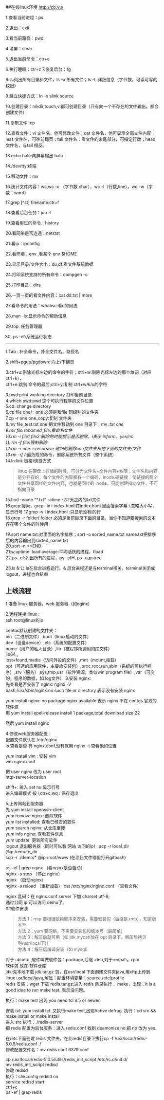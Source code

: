 ##在线linux环境
http://cb.vu/

1.查看当前进程：ps

2.退出：exit

3.看当前路径：pwd

4.清屏：clear

5.退出当前命令：ctr+c

6.执行睡眠：ctr+z 
7.恢复后台：fg

8.ls:列出所有目录和文件，ls -a:所有文件；ls -l :详细信息（字节数，可读可写的权限）

9.建立快捷方式：In -s slink source

10.创建目录：mkdir,touch,vi都可创建目录（只有向一个不存在的文件输出，都会创建文件）

11.复制文件 :cp

12.查看文件：vi 文件名，他可修改文件；cat 文件名，他可显示全部文件内容；less 文件名，可往前翻页；tail 文件名：看文件的末尾部分，可指定行数；head 文件名，与tail 相反。

13.echo halo:向屏幕输出 halo

14./dev/tty:终端

15.移动文件：mv

16.统计文件内容：wc,wc -c （字节数,char），wc -l（行数,line），wc -w（字数：word）

17.grep [^st] filename:ctr+f

18.查看后台任务：job -l

19.查看用过的命令：history

20.看网络是否连通：netstat

21.看ip：ipconfig

22.看环境：env ,看某个 env $HOME

23.显示目录/文件大小：du,df:看文件系统数据

24.打印系统支持的所有命令：compgen -c 

25.打印目录：dirs

26.一页一页的看文件内容：cat dd.txt | more

27.看命令的用法：whatisc:看c的用法

28.man -ls:显示命令的帮助信息

29.top: 任务管理器

30. ps -ef:系统运行状态
---
1.Tab : 补全命令，补全文件名，路径名

2.shift+pgup/pgdown: 向上/下翻页

3.ctrl+u:删除光标左边的命令的字符；ctrl+w:删除光标左边的那个单词（对应ctrl+k），  
ctrl+e:跳到 命令的最后;ctrl+y:复制 ctrl+w/k/u的字符  

3.pwd:print working directory 打印当前目录  
4.which pwd:pwd 这个可执行程序的文件位置  
5.cd: change directory  
6.cp file one/ : one 必须是和file 同级别的文件夹  
7.cp -r one one_copy:复制 文件夹  
8.mv file_test.txt one:把文件移动到 one 目录下；mv *.txt one  
9.mv file renamed_file:重命名文件  
10.rm -i file1,file2:删除的时候提示是否删除，i表示 inform，yes/no  
11. rm -f file:强制删除  
12.rm -r one: r:recursive 递归的删除one文件夹和他下面的文件夹/文件  
13.rm -rf /*:最危险的命令，删除系统所有文件（整个系统）  
14.ln:link 链接/快捷方式
>linux 在硬盘上存储的时候，可分为文件名+文件内容+权限；文件名和内容是分开存的，每个文件的内容都有一个编码，inode.硬链接：使链接的两个文件共享同样的文件内容，也就是同样的 inode。只能创建指向文件，不可指向目录

15.find -name "*.txt" -atime -2:2天之内的txt文件  
16.grep:搜索，grep -in i index.html:在index.html 里面搜索字幕 i,忽略大小写，显示行号 
17.grep -v i index.html :只显示没有i的行  
18.grep -r folder/:folder 必须是当前目录下面的目录，当你不知道要搜索的文本存在哪个文件的时候用  

19.sort name.txt:对里面的名字排序；sort -o sorted_name.txt name.txt把排序后的内容输出到sorted_name.txt  
20.sort -n <<END  
21:w,uptime: load average:平均活跃的进程，tload  
22.ps -ef:列出所有的进程，ps -efH, ps -u,pstree  

23.ls &:让 ls在后台进程运行。& 后台进程还是与terminal相关，terminal关闭或logout，进程也会结束
## 上线流程
1.准备 linux 服务器，web 服务器（如nginx）

2.远程连接 linux :  
ssh root@linux的ip
 
 centos默认创建的文件夹：  
 bin（二进制文件）,boot（linux启动的文件）  
 dev（设备device）,etc（系统的配置文件）  
 home（用户的私人目录）,lib（被程序所调用的库文件）  
 lib64,,  
 lost+found,media（访问外设的文件）,mnt（mount,挂载）  
 opt（可选的应用软件，主要放安装包）,proc,root,run,sbin（系统的可执行程序）,srv（服务）,sys,tmp,usr（软件资源，类似win program file）,var（可变的，程序的数据，如 log文件）
3.安装 nginx:  
先查看是否安装了 nginx: nginx -V  
bash:/usr/sbin/nginx:no such file or directory 表示没有安装 nginx  

yum install nginx: no package nginx available  表示 nginx 不在 centos 官方的软件源  
用 yum install epel-release  install 1 package,total download size:22 

然后 yum install nginx  

4.修改web服务器配置：  
配置文件默认在 /etc/nginx  
ls 查看是否 有 nginx.conf,没有就用 nginx -t 查看他的位置  

yum install vim : 安装 vim  
vim nginx.conf  

把 user nginx 改为 user root  
http-server-location  

shift+: 输入 set nu:显示行号  
进入编辑模式 按 i,ctr+c,wq : 保存退出  

5.上传网站到服务器  
先 yum install openssh-client  
yum remove nginx: 删除软件  
yum list installed: 查看已经安的软件  
yum search nginx: 从仓库里搜  
yum info nginx: 查看软件信息  
yum update: 更新所有软件  
logout 退出服务器（同时可以看 网站 访问的ip）
scp -r local_dir @ip:/remote_dir   
scp -r  ./demo/* @ip:/root/www (在项目文件哪里打开gitbash)  

ps -ef | grep nginx （看nginx是否启动）  
nginx -s stop （停止 nginx）  
nginx （启动nginx）  
nginx -s reload （重新加载）
cat /etc/nginx/nginx.conf （查看文件）  

nginx 乱码：在 nginx.conf server 下加 charset utf-8;  
通过公网 ip 可以访问 demo了。  
##软件安装
>方法 1：rmp 要根据依赖顺序来安装，需要安装包（后缀是.rmp），知道版本号  
方法 2：yum 要网络，不需要安装包和版本号（最简单）  
方法 3：解压后就可用（如 jdk,mycat(放在 opt 目录下，解压后拷贝到/usr/local下)）  
方法 4：解压后编译安装（如 mysql）  

 
对于 ubuntu ,软件叫做软件包：package,后缀 .deb,对于redhat:。rpm.  
软件包 放在 软件仓库  
jdk:先本地下载 jdk.tar.gz 包，在usr/local 下面创建文件夹java,用xftp上传到linux usr/local/java,解压；配置环境变量；source /etc/profile  
redis 安装：wget 下载 redis.tar.gz;进入 redis 目录执行： make，出现：it is a good idea to run make test. 表示没问题。

执行：make test 出现 you need tcl 8.5 or newer.

安装 tcl: yum install tcl. 又执行make test,出现Active defrag. 
执行：cd src && make install or make install  
进入 src 执行：./redis-server  
把 redis 配置为后台服务：进入 redis.conf 找到 deamonize no:把 no 改为 yes.

在/etc下面创建 redis 文件夹，在此redis目录下执行cp -f /usr/local/redis-5.0.5/redis.conf ./  
修改配置文件名：mv redis.conf 6379.conf  

cp /usr/local/redis-5.0.5/utils/redis_init_script /etc/rc.d/init.d/  
mv redis_init_script redisd  
修改 redisd  
执行：chkconfig redisd on  
service redisd start  
ctrl+c  
ps -ef | grep redis

